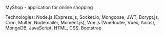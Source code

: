 MyShop - application for online shopping

Technologies: Node.js (Express.js, Socket.io, Mongoose, JWT, Bcrypt.js, Cron, Multer, Nodemailer, Moment.js), Vue.js (VueRouter, Vuex, Axios), MongoDB, JavaScript, HTML, CSS, Bootstrap
